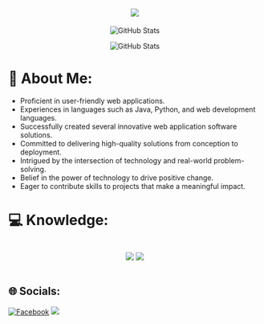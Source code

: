 <h1 align="center">
    <img src="https://readme-typing-svg.herokuapp.com/?font=Righteous&size=35&center=true&vCenter=true&width=500&height=70&duration=4000&lines=Assalamualaikum;+I'm+Noman+Islam!;" />
</h1>

<p align="center">
  <img src="https://github-readme-streak-stats.herokuapp.com/?user=nomanislam222&theme=radical&hide_border=false" alt="GitHub Stats">
</p>
<p align="center">
  <img src="https://github-readme-stats.vercel.app/api/top-langs/?username=nomanislam222&theme=radical&hide_border=false&include_all_commits=true&count_private=false&layout=compact" alt="GitHub Stats">
</p>

# 💫 About Me:
   - Proficient in user-friendly web applications.<br>
   - Experiences in languages such as Java, Python, and web development languages.<br>
   - Successfully created several innovative web application software solutions.<br>
   - Committed to delivering high-quality solutions from conception to deployment.<br>
   - Intrigued by the intersection of technology and real-world problem-solving.<br>
   - Belief in the power of technology to drive positive change.<br>
   - Eager to contribute skills to projects that make a meaningful impact.<br>


# 💻 Knowledge:
<br/>
<div align="center">
    <img src="https://skillicons.dev/icons?i=bootstrap,html,laravel,github,css,git,cpp" />
    <img src="https://skillicons.dev/icons?i=py,javascript,cs,ai,jquery,php,c,java,vscode,mysql" /><br>
</div>

<br/>


## 🌐 Socials:
[![Facebook](https://img.shields.io/badge/Facebook-%231877F2.svg?logo=Facebook&logoColor=white)](https://facebook.com/nomanislam333) 
[![](https://visitcount.itsvg.in/api?id=nomanislam222&icon=8&color=1)](https://visitcount.itsvg.in)



<!-- Proudly created with GPRM ( https://gprm.itsvg.in ) -->
